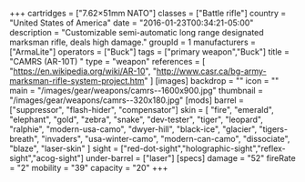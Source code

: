 +++
cartridges = ["7.62×51mm NATO"]
classes = ["Battle rifle"]
country = "United States of America"
date = "2016-01-23T00:34:21-05:00"
description = "Customizable semi-automatic long range designated marksman rifle, deals high damage."
groupId = 1
manufacturers = ["ArmaLite"]
operators = ["Buck"]
tags = ["primary weapon","Buck"]
title = "CAMRS (AR-10T) "
type = "weapon"
references = [
  "https://en.wikipedia.org/wiki/AR-10",
  "http://www.casr.ca/bg-army-marksman-rifle-system-project.htm"
]
[images]
  backdrop = ""
  icon = ""
  main = "/images/gear/weapons/camrs--1600x900.jpg"
  thumbnail = "/images/gear/weapons/camrs--320x180.jpg"
[mods]
  barrel = ["suppressor", "flash-hider", "compensator"]
  skin = [
    "fire",
    "emerald",
    "elephant",
    "gold",
    "zebra",
    "snake",
    "dev-tester",
    "tiger",
    "leopard",
    "ralphie",
    "modern-usa-camo",
    "dwyer-hill",
    "black-ice",
    "glacier",
    "tigers-breath",
    "invaders",
    "usa-winter-camo",
    "modern-can-camo",
    "dissociate",
    "blaze",
    "laser-skin"
  ]
  sight = ["red-dot-sight","holographic-sight","reflex-sight","acog-sight"]
  under-barrel = ["laser"]
[specs]
  damage = "52"
  fireRate = "2"
  mobility = "39"
  capacity = "20"
+++

